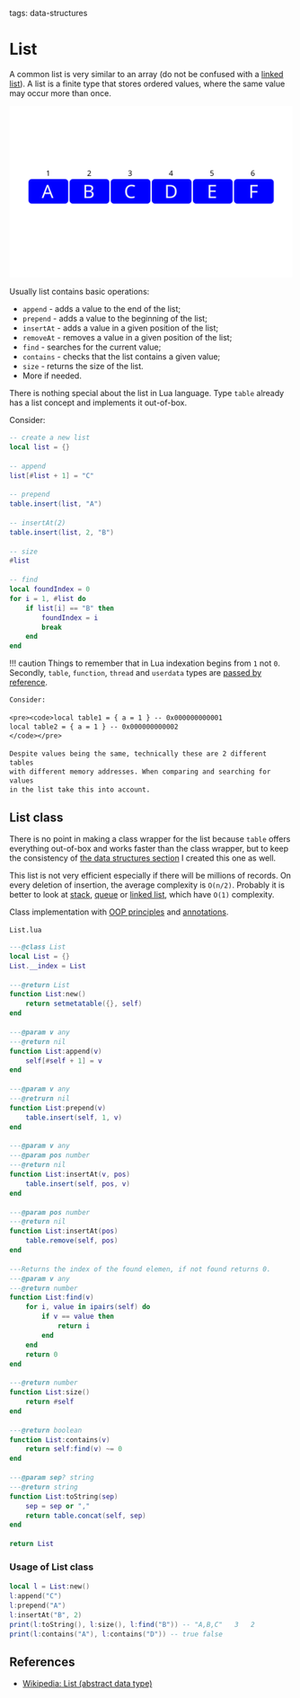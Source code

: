 <!-- Description: List abstract data structure in Lua language. Implementation of append, prepend, contains and find methods. -->

tags: data-structures

# List

A common list is very similar to an array (do not be confused with a
[linked list](/post/linked-list.html)).
A list is a finite type that stores ordered values, where the same value may
occur more than once.

![Figure 1. List abstract type](/assets/img/list01.svg)

Usually list contains basic operations:

- `append` - adds a value to the end of the list;
- `prepend` - adds a value to the beginning of the list;
- `insertAt` - adds a value in a given position of the list;
- `removeAt` - removes a value in a given position of the list;
- `find` - searches for the current value;
- `contains` - checks that the list contains a given value; 
- `size` - returns the size of the list.
- More if needed.

There is nothing special about the list in Lua language. Type `table` already
has a list concept and implements it out-of-box. 

Consider:

```lua
-- create a new list
local list = {}

-- append
list[#list + 1] = "C"

-- prepend
table.insert(list, "A")

-- insertAt(2)
table.insert(list, 2, "B")

-- size
#list

-- find
local foundIndex = 0
for i = 1, #list do
	if list[i] == "B" then
		foundIndex = i
		break
	end 
end
```

!!! caution
    Things to remember that in Lua indexation begins from `1` not `0`.
    Secondly, `table`, `function`, `thread` and `userdata` types are
    [passed by reference](/post/types-in-lua-references-vs-values.html).
    
    Consider:
    
    <pre><code>local table1 = { a = 1 } -- 0x000000000001
    local table2 = { a = 1 } -- 0x000000000002
    </code></pre>
    
    Despite values being the same, technically these are 2 different tables
    with different memory addresses. When comparing and searching for values
    in the list take this into account.

## List class

There is no point in making a class wrapper for the list because `table`
offers everything out-of-box and works faster than the class wrapper, but to
keep the consistency of [the data structures section](/tag/data-structures/)
I created this one as well.

This list is not very efficient especially if there will be millions of records.
On every deletion of insertion, the average complexity is `O(n/2)`. Probably
it is better to look at [stack](/post/stack.html), [queue](/post/queue.html) or 
[linked list](/post/linked-list.html), which have `O(1)` complexity.

Class implementation with [OOP principles](/post/object-oriented-programming-in-lua.html) and
[annotations](/post/object-oriented-programming-in-lua.html#annotations).


`List.lua`

```lua
---@class List
local List = {}
List.__index = List

---@return List
function List:new()
	return setmetatable({}, self)
end

---@param v any
---@return nil
function List:append(v)
	self[#self + 1] = v
end

---@param v any
---@retrurn nil
function List:prepend(v)
	table.insert(self, 1, v)
end

---@param v any
---@param pos number
---@return nil
function List:insertAt(v, pos)
	table.insert(self, pos, v)
end

---@param pos number
---@return nil
function List:insertAt(pos)
	table.remove(self, pos)
end

---Returns the index of the found elemen, if not found returns 0.
---@param v any
---@return number
function List:find(v)
	for i, value in ipairs(self) do
		if v == value then
			return i
		end
	end
	return 0
end

---@return number
function List:size()
	return #self
end

---@return boolean
function List:contains(v)
	return self:find(v) ~= 0
end

---@param sep? string
---@return string
function List:toString(sep)
	sep = sep or ","
	return table.concat(self, sep)
end

return List
```

### Usage of List class

```Lua
local l = List:new()
l:append("C")
l:prepend("A")
l:insertAt("B", 2)
print(l:toString(), l:size(), l:find("B")) -- "A,B,C"	3	2
print(l:contains("A"), l:contains("D")) -- true	false
```

## References

- [Wikipedia: List (abstract data type)](https://en.wikipedia.org/wiki/List_(abstract_data_type))